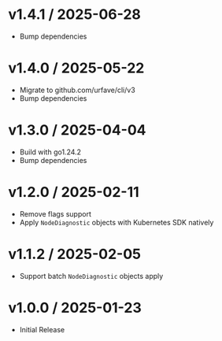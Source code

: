 <!-- markdownlint-disable -->

# v1.4.1 / 2025-06-28

* Bump dependencies

# v1.4.0 / 2025-05-22

* Migrate to github.com/urfave/cli/v3
* Bump dependencies

# v1.3.0 / 2025-04-04

* Build with go1.24.2
* Bump dependencies

# v1.2.0 / 2025-02-11

* Remove flags support
* Apply `NodeDiagnostic` objects with Kubernetes SDK natively

# v1.1.2 / 2025-02-05

* Support batch `NodeDiagnostic` objects apply

# v1.0.0 / 2025-01-23

* Initial Release
